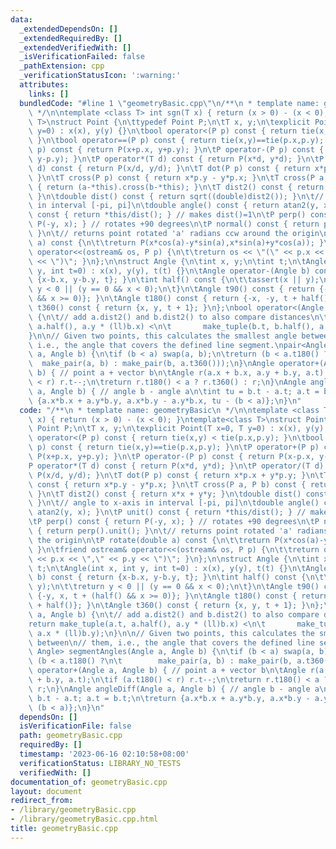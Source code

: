 ```yaml
---
data:
  _extendedDependsOn: []
  _extendedRequiredBy: []
  _extendedVerifiedWith: []
  _isVerificationFailed: false
  _pathExtension: cpp
  _verificationStatusIcon: ':warning:'
  attributes:
    links: []
  bundledCode: "#line 1 \"geometryBasic.cpp\"\n/**\n * template name: geometryBasic\n\
    \ */\n\ntemplate <class T> int sgn(T x) { return (x > 0) - (x < 0); }\ntemplate<class\
    \ T>\nstruct Point {\n\ttypedef Point P;\n\tT x, y;\n\texplicit Point(T x=0, T\
    \ y=0) : x(x), y(y) {}\n\tbool operator<(P p) const { return tie(x,y) < tie(p.x,p.y);\
    \ }\n\tbool operator==(P p) const { return tie(x,y)==tie(p.x,p.y); }\n\tP operator+(P\
    \ p) const { return P(x+p.x, y+p.y); }\n\tP operator-(P p) const { return P(x-p.x,\
    \ y-p.y); }\n\tP operator*(T d) const { return P(x*d, y*d); }\n\tP operator/(T\
    \ d) const { return P(x/d, y/d); }\n\tT dot(P p) const { return x*p.x + y*p.y;\
    \ }\n\tT cross(P p) const { return x*p.y - y*p.x; }\n\tT cross(P a, P b) const\
    \ { return (a-*this).cross(b-*this); }\n\tT dist2() const { return x*x + y*y;\
    \ }\n\tdouble dist() const { return sqrt((double)dist2()); }\n\t// angle to x-axis\
    \ in interval [-pi, pi]\n\tdouble angle() const { return atan2(y, x); }\n\tP unit()\
    \ const { return *this/dist(); } // makes dist()=1\n\tP perp() const { return\
    \ P(-y, x); } // rotates +90 degrees\n\tP normal() const { return perp().unit();\
    \ }\n\t// returns point rotated 'a' radians ccw around the origin\n\tP rotate(double\
    \ a) const {\n\t\treturn P(x*cos(a)-y*sin(a),x*sin(a)+y*cos(a)); }\n\tfriend ostream&\
    \ operator<<(ostream& os, P p) {\n\t\treturn os << \"(\" << p.x << \",\" << p.y\
    \ << \")\"; }\n};\n\nstruct Angle {\n\tint x, y;\n\tint t;\n\tAngle(int x, int\
    \ y, int t=0) : x(x), y(y), t(t) {}\n\tAngle operator-(Angle b) const { return\
    \ {x-b.x, y-b.y, t}; }\n\tint half() const {\n\t\tassert(x || y);\n\t\treturn\
    \ y < 0 || (y == 0 && x < 0);\n\t}\n\tAngle t90() const { return {-y, x, t + (half()\
    \ && x >= 0)}; }\n\tAngle t180() const { return {-x, -y, t + half()}; }\n\tAngle\
    \ t360() const { return {x, y, t + 1}; }\n};\nbool operator<(Angle a, Angle b)\
    \ {\n\t// add a.dist2() and b.dist2() to also compare distances\n\treturn make_tuple(a.t,\
    \ a.half(), a.y * (ll)b.x) <\n\t       make_tuple(b.t, b.half(), a.x * (ll)b.y);\n\
    }\n\n// Given two points, this calculates the smallest angle between\n// them,\
    \ i.e., the angle that covers the defined line segment.\npair<Angle, Angle> segmentAngles(Angle\
    \ a, Angle b) {\n\tif (b < a) swap(a, b);\n\treturn (b < a.t180() ?\n\t      \
    \  make_pair(a, b) : make_pair(b, a.t360()));\n}\nAngle operator+(Angle a, Angle\
    \ b) { // point a + vector b\n\tAngle r(a.x + b.x, a.y + b.y, a.t);\n\tif (a.t180()\
    \ < r) r.t--;\n\treturn r.t180() < a ? r.t360() : r;\n}\nAngle angleDiff(Angle\
    \ a, Angle b) { // angle b - angle a\n\tint tu = b.t - a.t; a.t = b.t;\n\treturn\
    \ {a.x*b.x + a.y*b.y, a.x*b.y - a.y*b.x, tu - (b < a)};\n}\n"
  code: "/**\n * template name: geometryBasic\n */\n\ntemplate <class T> int sgn(T\
    \ x) { return (x > 0) - (x < 0); }\ntemplate<class T>\nstruct Point {\n\ttypedef\
    \ Point P;\n\tT x, y;\n\texplicit Point(T x=0, T y=0) : x(x), y(y) {}\n\tbool\
    \ operator<(P p) const { return tie(x,y) < tie(p.x,p.y); }\n\tbool operator==(P\
    \ p) const { return tie(x,y)==tie(p.x,p.y); }\n\tP operator+(P p) const { return\
    \ P(x+p.x, y+p.y); }\n\tP operator-(P p) const { return P(x-p.x, y-p.y); }\n\t\
    P operator*(T d) const { return P(x*d, y*d); }\n\tP operator/(T d) const { return\
    \ P(x/d, y/d); }\n\tT dot(P p) const { return x*p.x + y*p.y; }\n\tT cross(P p)\
    \ const { return x*p.y - y*p.x; }\n\tT cross(P a, P b) const { return (a-*this).cross(b-*this);\
    \ }\n\tT dist2() const { return x*x + y*y; }\n\tdouble dist() const { return sqrt((double)dist2());\
    \ }\n\t// angle to x-axis in interval [-pi, pi]\n\tdouble angle() const { return\
    \ atan2(y, x); }\n\tP unit() const { return *this/dist(); } // makes dist()=1\n\
    \tP perp() const { return P(-y, x); } // rotates +90 degrees\n\tP normal() const\
    \ { return perp().unit(); }\n\t// returns point rotated 'a' radians ccw around\
    \ the origin\n\tP rotate(double a) const {\n\t\treturn P(x*cos(a)-y*sin(a),x*sin(a)+y*cos(a));\
    \ }\n\tfriend ostream& operator<<(ostream& os, P p) {\n\t\treturn os << \"(\"\
    \ << p.x << \",\" << p.y << \")\"; }\n};\n\nstruct Angle {\n\tint x, y;\n\tint\
    \ t;\n\tAngle(int x, int y, int t=0) : x(x), y(y), t(t) {}\n\tAngle operator-(Angle\
    \ b) const { return {x-b.x, y-b.y, t}; }\n\tint half() const {\n\t\tassert(x ||\
    \ y);\n\t\treturn y < 0 || (y == 0 && x < 0);\n\t}\n\tAngle t90() const { return\
    \ {-y, x, t + (half() && x >= 0)}; }\n\tAngle t180() const { return {-x, -y, t\
    \ + half()}; }\n\tAngle t360() const { return {x, y, t + 1}; }\n};\nbool operator<(Angle\
    \ a, Angle b) {\n\t// add a.dist2() and b.dist2() to also compare distances\n\t\
    return make_tuple(a.t, a.half(), a.y * (ll)b.x) <\n\t       make_tuple(b.t, b.half(),\
    \ a.x * (ll)b.y);\n}\n\n// Given two points, this calculates the smallest angle\
    \ between\n// them, i.e., the angle that covers the defined line segment.\npair<Angle,\
    \ Angle> segmentAngles(Angle a, Angle b) {\n\tif (b < a) swap(a, b);\n\treturn\
    \ (b < a.t180() ?\n\t        make_pair(a, b) : make_pair(b, a.t360()));\n}\nAngle\
    \ operator+(Angle a, Angle b) { // point a + vector b\n\tAngle r(a.x + b.x, a.y\
    \ + b.y, a.t);\n\tif (a.t180() < r) r.t--;\n\treturn r.t180() < a ? r.t360() :\
    \ r;\n}\nAngle angleDiff(Angle a, Angle b) { // angle b - angle a\n\tint tu =\
    \ b.t - a.t; a.t = b.t;\n\treturn {a.x*b.x + a.y*b.y, a.x*b.y - a.y*b.x, tu -\
    \ (b < a)};\n}\n"
  dependsOn: []
  isVerificationFile: false
  path: geometryBasic.cpp
  requiredBy: []
  timestamp: '2023-06-16 02:10:58+08:00'
  verificationStatus: LIBRARY_NO_TESTS
  verifiedWith: []
documentation_of: geometryBasic.cpp
layout: document
redirect_from:
- /library/geometryBasic.cpp
- /library/geometryBasic.cpp.html
title: geometryBasic.cpp
---
```

